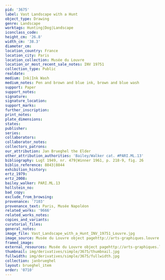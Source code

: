 ```yaml
---
pid: '3675'
label: Vast Landscape with a Hunt
object_type: Drawing
genre: Landscape
worktags: Hunting|Dog|Landscape
iconclass_code:
height_cm: '26.8'
width_cm: '38.3'
diameter_cm:
location_country: France
location_city: Paris
location_collection: Musée du Louvre
location_or_most_recent_sale_notes: INV 19751
collection_type: Public
realdate:
medium: Ink|Ink Wash
medium_notes: Pen and brown and blue ink, brown and blue wash
support: Paper
support_notes:
signature:
signature_location:
support_marks:
further_inscription:
print_notes:
plate_dimensions:
states:
publisher:
series:
collaborators:
collaborator_notes:
collectors_patrons:
our_attribution: Jan Brueghel the Elder
other_attribution_authorities: 'Bailey/Walker cat. #PARI.ML.13'
bibliography: Lugt 1949, nr. 479|Winner 1961, p. 218-9, fig. 26
biblio_reference: 8843|8844
exhibition_history:
ertz_1979:
ertz_2008:
bailey_walker: PARI.ML.13
hollstein_no:
bad_copy:
exclude_from_browsing:
provenance: '7103'
provenance_text: Paris, Musée Napoléon
related_works: '9666'
related_works_notes:
copies_and_variants:
curatorial_files:
general_notes:
image_file: Vast_Landscape_with_a_Hunt_INV_19751_Louvre.jpg
image_source: Musée du Louvre object pagehttp://arts-graphiques.louvre.fr/detail/oeuvres/1/109893-Vaste-paysage-avec-une-chasse-a-courre
framed_image:
external_resources: Musée du Louvre object pagehttp://arts-graphiques.louvre.fr/detail/oeuvres/1/109893-Vaste-paysage-avec-une-chasse-a-courre
thumbnail: img/derivatives/simple/3675/thumbnail.jpg
fullwidth: img/derivatives/simple/3675/fullwidth.jpg
collection: janbrueghel
layout: brueghel_item
order: '0710'
---
```

